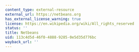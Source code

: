 ```yaml
---
content_type: external-resource
external_url: https://netbeans.org
has_external_license_warning: true
license: https://en.wikipedia.org/wiki/All_rights_reserved
status: ''
title: Netbeans
uid: 113c4d5d-46f0-4888-9285-0e5d35d776bc
wayback_url: ''
---
```

